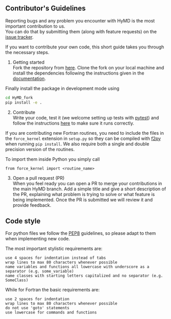 ## Contributor's Guidelines
Reporting bugs and any problem you encounter with HyMD is the most important contribution to us.  
You can do that by submitting them (along with feature requests) on the
[issue tracker](https://github.com/Cascella-Group-UiO/HyMD/issues).  

If you want to contribute your own code, this short guide takes you through the
necessary steps.  

1. Getting started  
Fork the repository from [here](https://github.com/Cascella-Group-UiO/hymd).
Clone the fork on your local machine and install the dependencies following the
instructions given in the [documentation](https://cascella-group-uio.github.io/HyMD/doc_pages/installation.html#dependencies).

  Finally install the package in development mode using
  ```bash
  cd HyMD_fork
  pip install -e .
  ```


2. Contribute  
Write your code, test it (we welcome setting up tests with [pytest](https://docs.pytest.org/en/7.0.x/)) and follow the instructions
[here](https://cascella-group-uio.github.io/HyMD/doc_pages/overview.html#running-parallel-simulations) to make sure it runs correctly.

  If you are contributing new Fortran routines, you need to include the files in
  the `force_kernel` extension in `setup.py` so they can be compiled with
  [f2py](https://numpy.org/doc/stable/f2py/) when running `pip install`.
  We also require both a single and double precision version of the routines.

  To import them inside Python you simply call
  ```python3
  from force_kernel import <routine_name>
  ```

3. Open a pull request (PR)  
When you feel ready you can open a PR to merge your contributions in the main HyMD branch. 
Add a simple title and give a short description of the PR, explaining what problem is trying to solve or what feature is being implemented.
Once the PR is submitted we will review it and provide feedback.  

## Code style
For python files we follow the [PEP8](https://www.python.org/dev/peps/pep-0008/) guidelines, so please adapt to them when implementing new code. 

The most important stylistic requirements are:

    use 4 spaces for indentation instead of tabs
    wrap lines to max 80 characters whenever possible
    name variables and functions all lowercase with underscore as a separator (e.g. some_variable)
    name classes with starting letters capitalized and no separator (e.g. SomeClass)

While for Fortran the basic requirements are:

    use 2 spaces for indentation
    wrap lines to max 80 characters whenever possible
    do not use 'goto' statements
    use lowercase for commands and functions

